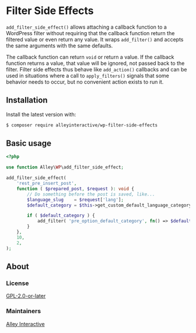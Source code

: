 # Filter Side Effects

`add_filter_side_effect()` allows attaching a callback function to a WordPress filter without requiring that the callback function return the filtered value or even return any value. It wraps `add_filter()` and accepts the same arguments with the same defaults.

The callback function can return `void` or return a value. If the callback function returns a value, that value will be ignored, not passed back to the filter. Filter side effects thus behave like `add_action()` callbacks and can be used in situations where a call to `apply_filters()` signals that some behavior needs to occur, but no convenient action exists to run it.

## Installation

Install the latest version with:

```bash
$ composer require alleyinteractive/wp-filter-side-effects
```

## Basic usage

```php
<?php

use function Alley\WP\add_filter_side_effect;

add_filter_side_effect(
    'rest_pre_insert_post',
    function ( $prepared_post, $request ): void {
        // Do something before the post is saved, like...
        $language_slug    = $request['lang'];
        $default_category = $this->get_custom_default_language_category( $language_slug );

        if ( $default_category ) {
            add_filter( 'pre_option_default_category', fn() => $default_category );
        }
    },
    10,
    2,
);
```

## About

### License

[GPL-2.0-or-later](https://github.com/alleyinteractive/wp-caper/blob/main/LICENSE)

### Maintainers

[Alley Interactive](https://github.com/alleyinteractive)
